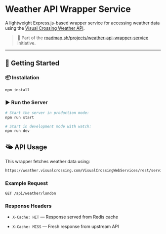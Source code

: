 # Weather API Wrapper Service

A lightweight Express.js-based wrapper service for accessing weather data using the [Visual Crossing Weather API](https://www.visualcrossing.com/weather-api).

> 📌 Part of the [roadmap.sh/projects/weather-api-wrapper-service](https://roadmap.sh/projects/weather-api-wrapper-service) initiative.

---

## 🚀 Getting Started

### 📦 Installation

```bash
npm install
```

### ▶️ Run the Server


```bash
# Start the server in production mode:
npm run start
```

```bash
# Start in development mode with watch:
npm run dev
```

## 🌤 API Usage
This wrapper fetches weather data using:
```bash
https://weather.visualcrossing.com/VisualCrossingWebServices/rest/services/timeline/{city}
```

### Example Request
```http
GET /api/weather/london
```
### Response Headers
* `X-Cache: HIT` — Response served from Redis cache

* `X-Cache: MISS` — Fresh response from upstream API